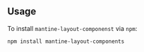 ## Usage

To install `mantine-layout-componenst` via `npm`:

```bash
npm install mantine-layout-components
```
